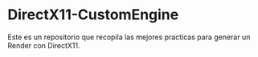 # DirectX11-CustomEngine
Este es un repositorio que recopila las mejores practicas para generar un Render con DirectX11.

